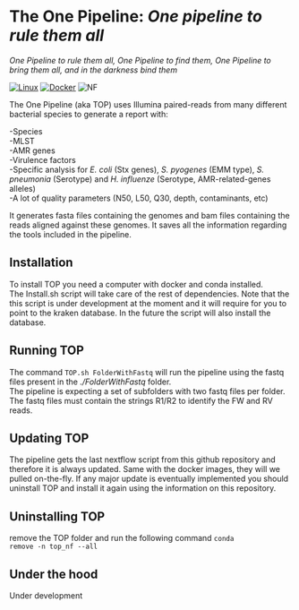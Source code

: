 # The One Pipeline: *One pipeline to rule them all*
*One Pipeline to rule them all, One Pipeline to find them, One Pipeline to bring them all, and in the darkness bind them*   
   
[![Linux](https://svgshare.com/i/Zhy.svg)](https://www.linux.org/)   [![Docker](https://badgen.net/badge/icon/docker?icon=docker&label)](https://https://docker.com/) ![NF](https://badgen.net/badge/_/Nextflow/green?icon=terminal)   


The One Pipeline (aka TOP) uses Illumina paired-reads from many different bacterial species to generate a report with:

-Species   
-MLST   
-AMR genes   
-Virulence factors   
-Specific analysis for *E. coli* (Stx genes), *S. pyogenes* (EMM type), *S. pneumonia* (Serotype) and *H. influenze* (Serotype, AMR-related-genes alleles)     
-A lot of quality parameters (N50, L50, Q30, depth, contaminants, etc)
    
 It generates fasta files containing the genomes and bam files containing the reads aligned against these genomes. It saves all the information regarding the tools included in the pipeline.

## Installation   
To install TOP you need a computer with docker and conda installed.    
The Install.sh script will take care of the rest of dependencies. 
Note that the this script is under development at the moment and it will require for you to point to the kraken database. In the future the script will also install the database.     
   
## Running TOP   
The command <code>TOP.sh FolderWithFastq</code> will run the pipeline using the fastq files present in the *./FolderWithFastq* folder.   
The pipeline is expecting a set of subfolders with two fastq files per folder. The fastq files must contain the strings R1/R2 to identify the FW and RV reads. 

## Updating TOP   
The pipeline gets the last nextflow script from this github repository and therefore it is always updated. Same with the docker images, they will we pulled on-the-fly. 
If any major update is eventually implemented you should uninstall TOP and install it again using the information on this repository.
   
## Uninstalling TOP
remove the TOP folder and run the following command <code>conda remove -n top_nf --all</code>

## Under the hood   
Under development
